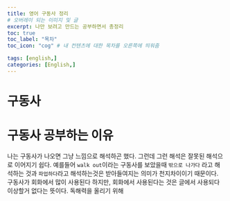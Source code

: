 ```yaml
---
title: 영어 구동사 정리
# 오버레이 되는 이미지 및 글
excerpt: 나만 보려고 만드는 공부하면서 총정리
toc: true
toc_label: "목차"
toc_icon: "cog" # 내 컨텐츠에 대한 목차를 오른쪽에 띄워줌

tags: [english,]
categories: [English,]
---
```

# 구동사

# 구동사 공부하는 이유
나는 구동사가 나오면 그냥 느낌으로 해석하곤 했다. 그런데 그런 해석은 잘못된 해석으로 이어지기 쉽다. 예를들어 `walk out`이라는 구동사를 보았을때 `밖으로 나가다` 라고 해석하는 것과 `파업하다`라고 해석하는것은 받아들여지는 의미가 천지차이이기 때문이다. 구동사가 회화에서 많이 사용된다 하지만, 회화에서 사용된다는 것은 글에서 사용되다 이상할거 없다는 뜻이다. 독해력을 올리기 위해
